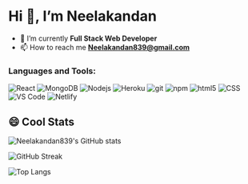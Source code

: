 # Hi 👋, I’m Neelakandan


- 🌱 I’m currently **Full Stack Web Developer**
- 📫 How to reach me **Neelakandan839@gmail.com**

<h3 align="left">Languages and Tools:</h3>
<p>
  <img alt="React" src="https://img.shields.io/badge/-React-45b8d8?style=flat-square&logo=react&logoColor=white" />
   <img alt="MongoDB" src="https://img.shields.io/badge/-MongoDB-13aa52?style=flat-square&logo=mongodb&logoColor=white" />
  <img alt="Nodejs" src="https://img.shields.io/badge/-Nodejs-43853d?style=flat-square&logo=Node.js&logoColor=white" />
  <img alt="Heroku" src="https://img.shields.io/badge/-Heroku-430098?style=flat-square&logo=heroku&logoColor=white" />
   <img alt="git" src="https://img.shields.io/badge/-Git-F05032?style=flat-square&logo=git&logoColor=white" />
  <img alt="npm" src="https://img.shields.io/badge/-NPM-CB3837?style=flat-square&logo=npm&logoColor=white" />
  <img alt="html5" src="https://img.shields.io/badge/-HTML5-E34F26?style=flat-square&logo=html5&logoColor=white" />
   <img alt="CSS" src="https://img.shields.io/badge/-CSS-764ABC?style=flat-square&logo=CSS3&logoColor=white" />
  <img alt="VS Code" src="https://img.shields.io/badge/-VS_Code-007ACC?style=flat-square&logo=visual-studio-code&logoColor=white" /> 
  <img alt="Netlify" src="https://img.shields.io/badge/-Netlify-0F1E25?style=flat-square&logo=netlify&logoColor=white" /> 
  
</p>
  
## 😄 Cool Stats


![Neelakandan839's GitHub stats](https://github-readme-stats.vercel.app/api?username=Neelakandan839&show_icons=true&theme=dark&hide_border=true&date_format=j%20M%5B%20Y%5D)


![GitHub Streak](https://github-readme-streak-stats.herokuapp.com?user=Neelakandan839&theme=dark&hide_border=true)
 

![Top Langs](https://github-readme-stats.vercel.app/api/top-langs/?username=Neelakandan839&theme=dark&hide_border=true&langs_count=3)

